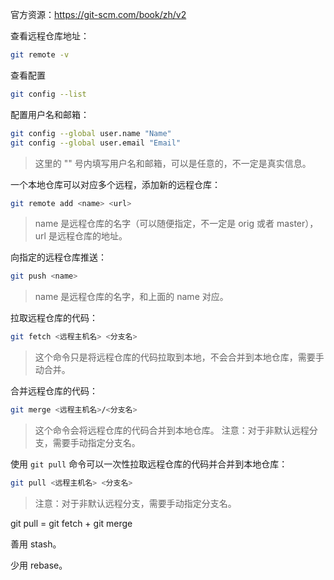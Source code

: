 
官方资源：https://git-scm.com/book/zh/v2

查看远程仓库地址：
```bash
git remote -v
```

查看配置
```bash
git config --list
```

配置用户名和邮箱：
```bash
git config --global user.name "Name"
git config --global user.email "Email"
```

> 这里的 "" 号内填写用户名和邮箱，可以是任意的，不一定是真实信息。


一个本地仓库可以对应多个远程，添加新的远程仓库：
```bash
git remote add <name> <url>
```
> name 是远程仓库的名字（可以随便指定，不一定是 orig 或者 master），url 是远程仓库的地址。

向指定的远程仓库推送：
```bash
git push <name>
```
> name 是远程仓库的名字，和上面的 name 对应。


拉取远程仓库的代码：
```bash
git fetch <远程主机名> <分支名>
```
> 这个命令只是将远程仓库的代码拉取到本地，不会合并到本地仓库，需要手动合并。

合并远程仓库的代码：
```bash
git merge <远程主机名>/<分支名>
```
> 这个命令会将远程仓库的代码合并到本地仓库。
> 注意：对于非默认远程分支，需要手动指定分支名。

使用 `git pull` 命令可以一次性拉取远程仓库的代码并合并到本地仓库：
```bash
git pull <远程主机名> <分支名>
```
> 注意：对于非默认远程分支，需要手动指定分支名。

git pull = git fetch + git merge

善用 stash。

少用 rebase。
